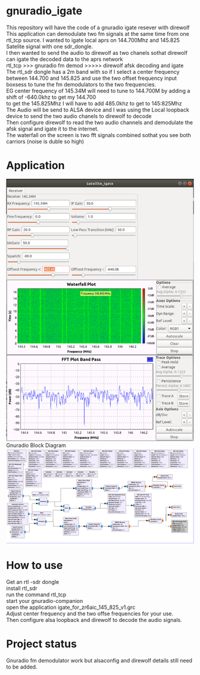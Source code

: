 # gnuradio_igate
This repository will have the code of a gnuradio igate resever with direwolf<br>
This application can demodulate two fm signals at the same time from one rtl_tcp source.
I wanted to igate local aprs on 144.700Mhz and 145.825 Satelite signal with one sdr_dongle.<br>
I then wanted to send the audio to direwolf as two chanels sothat direwolf can igate the decoded data to the aprs network<br>
rtl_tcp  >>> gnuradio fm demod >>>>> direwolf afsk decoding and igate<br>
The rtl_sdr dongle has a 2m band with so if I select a center frequency between 144.700 and 145.825 and use the two offset frequency input boxsess to tune the fm demodulators to the two frequencies.<br>
EG center frequency of 145.34M will need to tune to 144.700M by adding a shift of -640.0khz to get my 144.700<br>
to get the 145.825Mhz I will have to add 485.0khz to get to 145:825Mhz<br>
The Audio will be send to ALSA device and I was using the Local loopback device to send the two audio chanels to direwolf to decode<br>
Then configure direwolf to read the two audio channels and demodulate the afsk signal and igate it to the internet.<br>
The waterfall on the screen is two fft signals combined sothat you see both carriors (noise is duble so high) <br>
# Application
![Igate controle pannel](images/Igate_screenshot_1.png?raw=true "I gate Frequency control")<br>
Gnuradio Block Diagram<br>
![gnuradio block](images/Igate_for_zr6aic_145_825_v1.grc.png?raw=true "Gnuradio Block")<br>
# How to use
Get an rtl -sdr dongle<br>
install rtl_sdr<br>
run the command rtl_tcp<br>
start your gnuradio-companion<br>
open the application igate_for_zr6aic_145_825_v1.grc<br>
Adjust center frequency and the two offse frequencies for your use.<br>
Then configure alsa loopback and direwolf to decode the audio signals.
# Project status
Gnuradio fm demodulator work but alsaconfig and direwolf details still need to be added.





